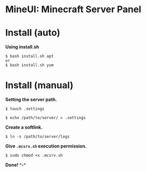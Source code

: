 # MineUI: Minecraft Server Panel

# Install (auto)
**Using install.sh**
```
$ bash install.sh apt
or
$ bash install.sh yum
```

# Install (manual)
**Setting the server path.**
```
$ touch .settings

$ echo /path/to/server/ > .settings
```

**Create a softlink.**
```
$ ln -s /path/to/server/logs
```

**Give `.mcsrv.sh` execution permission.**
```
$ sudo chmod +x .mcsrv.sh
```

**Done! ^-^**
